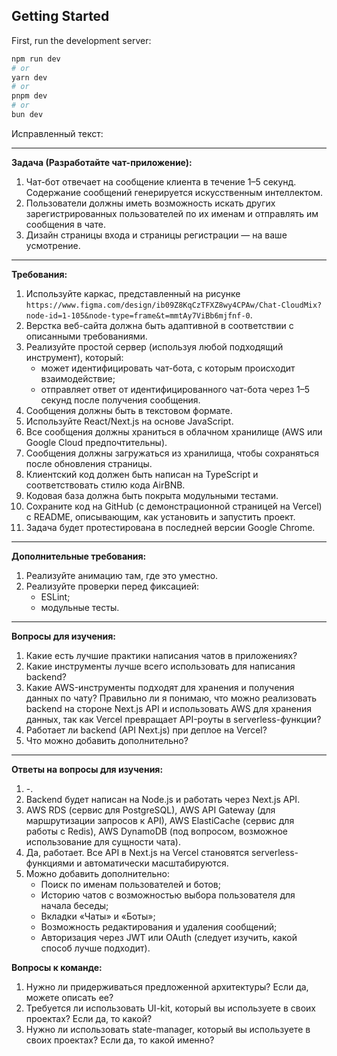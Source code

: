## Getting Started

First, run the development server:

```bash
npm run dev
# or
yarn dev
# or
pnpm dev
# or
bun dev
```

Исправленный текст:

---

**Задача (Разработайте чат-приложение):**

1. Чат-бот отвечает на сообщение клиента в течение 1–5 секунд. Содержание сообщений генерируется искусственным интеллектом.
2. Пользователи должны иметь возможность искать других зарегистрированных пользователей по их именам и отправлять им сообщения в чате.
3. Дизайн страницы входа и страницы регистрации — на ваше усмотрение.

---

**Требования:**

1. Используйте каркас, представленный на рисунке `https://www.figma.com/design/ib09Z8KqCzTFXZ8wy4CPAw/Chat-CloudMix?node-id=1-105&node-type=frame&t=mmtAy7ViBb6mjfnf-0`.
2. Верстка веб-сайта должна быть адаптивной в соответствии с описанными требованиями.
3. Реализуйте простой сервер (используя любой подходящий инструмент), который:
   - может идентифицировать чат-бота, с которым происходит взаимодействие;
   - отправляет ответ от идентифицированного чат-бота через 1–5 секунд после получения сообщения.
4. Сообщения должны быть в текстовом формате.
5. Используйте React/Next.js на основе JavaScript.
6. Все сообщения должны храниться в облачном хранилище (AWS или Google Cloud предпочтительны).
7. Сообщения должны загружаться из хранилища, чтобы сохраняться после обновления страницы.
8. Клиентский код должен быть написан на TypeScript и соответствовать стилю кода AirBNB.
9. Кодовая база должна быть покрыта модульными тестами.
10. Сохраните код на GitHub (с демонстрационной страницей на Vercel) с README, описывающим, как установить и запустить проект.
11. Задача будет протестирована в последней версии Google Chrome.

---

**Дополнительные требования:**

1. Реализуйте анимацию там, где это уместно.
2. Реализуйте проверки перед фиксацией:
   - ESLint;
   - модульные тесты.

---

**Вопросы для изучения:**

1. Какие есть лучшие практики написания чатов в приложениях?
2. Какие инструменты лучше всего использовать для написания backend?
3. Какие AWS-инструменты подходят для хранения и получения данных по чату? Правильно ли я понимаю, что можно реализовать backend на стороне Next.js API и использовать AWS для хранения данных, так как Vercel превращает API-роуты в serverless-функции?
4. Работает ли backend (API Next.js) при деплое на Vercel?
5. Что можно добавить дополнительно?

---

**Ответы на вопросы для изучения:**

1. -.
2. Backend будет написан на Node.js и работать через Next.js API.
3. AWS RDS (сервис для PostgreSQL), AWS API Gateway (для маршрутизации запросов к API), AWS ElastiCache (сервис для работы с Redis), AWS DynamoDB (под вопросом, возможное использование для сущности чата).
4. Да, работает. Все API в Next.js на Vercel становятся serverless-функциями и автоматически масштабируются.
5. Можно добавить дополнительно:
   - Поиск по именам пользователей и ботов;
   - Историю чатов с возможностью выбора пользователя для начала беседы;
   - Вкладки «Чаты» и «Боты»;
   - Возможность редактирования и удаления сообщений;
   - Авторизация через JWT или OAuth (следует изучить, какой способ лучше подходит).

**Вопросы к команде:**

1. Нужно ли придерживаться предложенной архитектуры? Если да, можете описать ее?
2. Требуется ли использовать UI-kit, который вы используете в своих проектах? Если да, то какой?
3. Нужно ли использовать state-manager, который вы используете в своих проектах? Если да, то какой именно?
